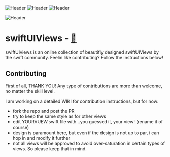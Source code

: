 
![Header](https://img.shields.io/badge/platform-iOS-green.svg)
![Header](https://img.shields.io/badge/swift-5.2-orange.svg)
![Header](https://img.shields.io/badge/xCode-12.5-blue.svg)

![Header](https://github.com/roblack/swiftUIViews/blob/main/imgs/GithubCover.jpg)

# swiftUIViews - [🔗](swiftUIViews.dev)

swiftUIviews is an online collection of beautifly designed swiftUIViews by the swift community. Feelin like contributing? Follow the instructions below! 


## Contributing 

First of all, THANK YOU!
Any type of contributions are more than welcome, no matter the skill level.

I am working on a detailed WIKI for contribution instructions, but for now:
- fork the repo and post the PR
- try to keep the same style as for other views
- edit YOURVUEW.swift file with...you guessed it, your view! (rename it of course)
- design is paramount here, but even if the design is not up to par, i can hop in and modify it further
- not all views will be approved to avoid over-saturation in certain types of views. So please keep that in mind. 
